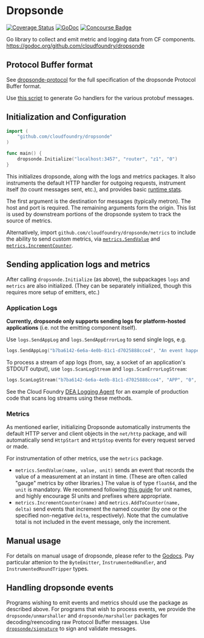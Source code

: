 # Dropsonde

[![Coverage Status](https://img.shields.io/coveralls/cloudfoundry/dropsonde.svg)](https://coveralls.io/r/cloudfoundry/dropsonde?branch=master)
[![GoDoc](https://godoc.org/github.com/cloudfoundry/dropsonde?status.png)](https://godoc.org/github.com/cloudfoundry/dropsonde)
[![Concourse Badge](http://crossorigin.me/https://loggregator.ci.cf-app.com/api/v1/pipelines/loggregator/jobs/dropsonde-unit-tests/badge)](https://loggregator.ci.cf-app.com/teams/main/pipelines/loggregator/jobs/dropsonde-unit-tests)

Go library to collect and emit metric and logging data from CF components.
https://godoc.org/github.com/cloudfoundry/dropsonde
## Protocol Buffer format
See [dropsonde-protocol](http://www.github.com/cloudfoundry/dropsonde-protocol)
for the full specification of the dropsonde Protocol Buffer format.

Use [this script](events/generate-events.sh) to generate Go handlers for the
various protobuf messages.

## Initialization and Configuration
```go
import (
    "github.com/cloudfoundry/dropsonde"
)

func main() {
    dropsonde.Initialize("localhost:3457", "router", "z1", "0")
}
```
This initializes dropsonde, along with the logs and metrics packages. It also instruments
the default HTTP handler for outgoing requests, instrument itself (to count messages sent, etc.), 
and provides basic [runtime stats](runtime_stats/runtime_stats.go).

The first argument is the destination for messages (typically metron).
The host and port is required. The remaining arguments form the origin.
This list is used by downstream portions of the dropsonde system to
track the source of metrics.

Alternatively, import `github.com/cloudfoundry/dropsonde/metrics` to include the
ability to send custom metrics, via [`metrics.SendValue`](metrics/metrics.go#L44)
and [`metrics.IncrementCounter`](metrics/metrics.go#L51).

## Sending application logs and metrics

After calling `dropsonde.Initialize` (as above), the subpackages `logs` and `metrics` are also initialized. (They can be separately initialized, though this requires more setup of emitters, etc.)

### Application Logs
**Currently, dropsonde only supports sending logs for platform-hosted applications** (i.e. not the emitting component itself).

Use `logs.SendAppLog` and `logs.SendAppErrorLog` to send single logs, e.g.

```go
logs.SendAppLog("b7ba6142-6e6a-4e0b-81c1-d7025888cce4", "An event happened!", "APP", "0")
```

To process a stream of app logs (from, say, a socket of an application's STDOUT output), use `logs.ScanLogStream` and `logs.ScanErrorLogStream`:

```go
logs.ScanLogStream("b7ba6142-6e6a-4e0b-81c1-d7025888cce4", "APP", "0", appLogSocketConnection)
```

See the Cloud Foundry [DEA Logging Agent](https://github.com/cloudfoundry/loggregator/blob/develop/src/deaagent/task_listener.go) for an example of production code that scans log streams using these methods.

### Metrics
As mentioned earlier, initializing Dropsonde automatically instruments the default HTTP server and client objects in the `net/http` package, and will automatically send `HttpStart` and `HttpStop` events for every request served or made.

For instrumentation of other metrics, use the `metrics` package.

* `metrics.SendValue(name, value, unit)` sends an event that records the value of a measurement at an instant in time. (These are often called "gauge" metrics by other libraries.) The value is of type `float64`, and the `unit` is mandatory. We recommend following [this guide](http://metrics20.org/spec/#units) for unit names, and highly encourage SI units and prefixes where appropriate.
* `metrics.IncrementCounter(name)` and `metrics.AddToCounter(name, delta)` send events that increment the named counter (by one or the specified non-negative `delta`, respectively). Note that the cumulative total is not included in the event message, only the increment.


## Manual usage
For details on manual usage of dropsonde, please refer to the
[Godocs](https://godoc.org/github.com/cloudfoundry/dropsonde). Pay particular
attenion to the `ByteEmitter`, `InstrumentedHandler`, and `InstrumentedRoundTripper`
types.

## Handling dropsonde events
Programs wishing to emit events and metrics should use the package as described
above. For programs that wish to process events, we provide the `dropsonde/unmarshaller`
and `dropsonde/marshaller` packages for decoding/reencoding raw Protocol Buffer
messages. Use [`dropsonde/signature`](signature/signature_verifier.go) to sign
and validate messages.
